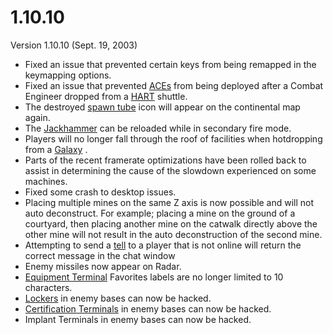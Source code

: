 # 1.10.10

Version 1.10.10 (Sept. 19, 2003)

- Fixed an issue that prevented certain keys from being remapped in the
  keymapping options.
- Fixed an issue that prevented
  [ACEs](../weapons/Adaptive_Construction_Engine.md) from being deployed after a
  Combat Engineer dropped from a [HART](../terminology/HART.md) shuttle.
- The destroyed [spawn tube](../items/Respawn_Tube.md) icon will appear on the
  continental map again.
- The [Jackhammer](../weapons/Jackhammer.md) can be reloaded while in secondary
  fire mode.
- Players will no longer fall through the roof of facilities when hotdropping
  from a [Galaxy](../vehicles/Galaxy.md) .
- Parts of the recent framerate optimizations have been rolled back to assist in
  determining the cause of the slowdown experienced on some machines.
- Fixed some crash to desktop issues.
- Placing multiple mines on the same Z axis is now possible and will not auto
  deconstruct. For example; placing a mine on the ground of a courtyard, then
  placing another mine on the catwalk directly above the other mine will not
  result in the auto deconstruction of the second mine.
- Attempting to send a [tell](../chat/Tell.md) to a player that is not
  online will return the correct message in the chat window
- Enemy missiles now appear on Radar.
- [Equipment Terminal](../items/Equipment_Terminal.md) Favorites labels are no
  longer limited to 10 characters.
- [Lockers](../items/Lockers.md) in enemy bases can now be hacked.
- [Certification Terminals](../items/Certification_Terminal.md) in enemy bases
  can now be hacked.
- Implant Terminals in enemy bases can now be hacked.

